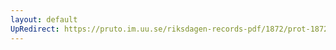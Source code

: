```yaml
---
layout: default
UpRedirect: https://pruto.im.uu.se/riksdagen-records-pdf/1872/prot-1872--ak--424/prot-1872--ak--424_012.pdf
---
```


